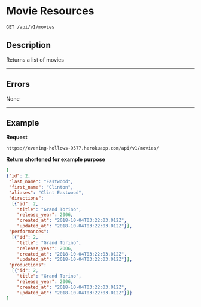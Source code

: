 # Movie Resources

    GET /api/v1/movies

## Description
Returns a list of movies

***

## Errors
None

***

## Example
**Request**

    https://evening-hollows-9577.herokuapp.com/api/v1/movies/

**Return** __shortened for example purpose__
``` json
[
{"id": 2,
 "last_name": "Eastwood",
 "first_name": "Clinton",
 "aliases": "Clint Eastwood",
 "directions": 
  [{"id": 2,
    "title": "Grand Torino",
    "release_year": 2006,
    "created_at": "2018-10-04T03:22:03.012Z",
    "updated_at": "2018-10-04T03:22:03.012Z"}],
 "performances": 
  [{"id": 2,
    "title": "Grand Torino",
    "release_year": 2006,
    "created_at": "2018-10-04T03:22:03.012Z",
    "updated_at": "2018-10-04T03:22:03.012Z"}],
 "productions": 
  [{"id": 2,
    "title": "Grand Torino",
    "release_year": 2006,
    "created_at": "2018-10-04T03:22:03.012Z",
    "updated_at": "2018-10-04T03:22:03.012Z"}]}
]
```

